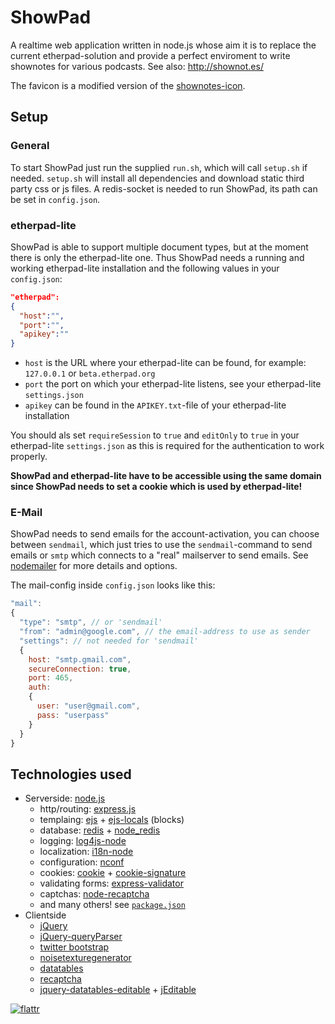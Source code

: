 ShowPad
=======

A realtime web application written in node.js whose aim it is to replace
the current etherpad-solution and provide a perfect enviroment to write
shownotes for various podcasts. See also: http://shownot.es/

The favicon is a modified version of the [shownotes-icon](https://github.com/shownotes/shownot.es/blob/master/favicon.ico).


Setup
-----

### General
To start ShowPad just run the supplied `run.sh`, which will call `setup.sh` if needed.
`setup.sh` will install all dependencies and download static third party css or js files.
A redis-socket is needed to run ShowPad, its path can be set in `config.json`.

### etherpad-lite
ShowPad is able to support multiple document types, but at the moment there is only the etherpad-lite one.
Thus ShowPad needs a running and working etherpad-lite installation and the following values in your `config.json`:
```JSON
"etherpad":
{
  "host":"",
  "port":"",
  "apikey":""
}
```
* `host` is the URL where your etherpad-lite can be found, for example: `127.0.0.1` or `beta.etherpad.org`
* `port` the port on which your etherpad-lite listens, see your etherpad-lite `settings.json`
* `apikey` can be found in the `APIKEY.txt`-file of your etherpad-lite installation

You should als set `requireSession` to `true` and `editOnly` to `true` in your etherpad-lite `settings.json` as
this is required for the authentication to work properly.

**ShowPad and etherpad-lite have to be accessible using the same domain since ShowPad needs to set a cookie which is used by etherpad-lite!**

### E-Mail
ShowPad needs to send emails for the account-activation, you can choose between `sendmail`, which just tries to use
the `sendmail`-command to send emails or `smtp` which connects to a "real" mailserver to send emails.
See [nodemailer](http://www.nodemailer.com/) for more details and options.

The mail-config inside `config.json` looks like this:
```javascript
"mail":
{
  "type": "smtp", // or 'sendmail'
  "from": "admin@google.com", // the email-address to use as sender
  "settings": // not needed for 'sendmail'
  {
    host: "smtp.gmail.com",
    secureConnection: true,
    port: 465,
    auth:
    {
      user: "user@gmail.com",
      pass: "userpass"
    }
  }
}
```

Technologies used
-----------------

* Serverside: [node.js](http://nodejs.org/)
  * http/routing: [express.js](http://expressjs.com/)
  * templaing: [ejs](http://embeddedjs.com/) + [ejs-locals](https://github.com/RandomEtc/ejs-locals) (blocks)
  * database: [redis](http://redis.io/) + [node_redis](https://github.com/mranney/node_redis)
  * logging: [log4js-node](https://github.com/nomiddlename/log4js-node)
  * localization: [i18n-node](https://github.com/mashpie/i18n-node)
  * configuration: [nconf](https://github.com/flatiron/nconf)
  * cookies: [cookie](https://github.com/shtylman/node-cookie) + [cookie-signature](https://github.com/visionmedia/node-cookie-signature)
  * validating forms: [express-validator](https://github.com/ctavan/express-validator)
  * captchas: [node-recaptcha](https://github.com/mirhampt/node-recaptcha)
  * and many others! see [`package.json`](https://github.com/shownotes/show-pad/blob/master/package.json)
* Clientside
  * [jQuery](http://jquery.com/)
  * [jQuery-queryParser](https://github.com/mattsnider/jquery-plugin-query-parser)
  * [twitter bootstrap](http://twitter.github.com/bootstrap/)
  * [noisetexturegenerator](http://noisetexturegenerator.com/)
  * [datatables](http://datatables.net/)
  * [recaptcha](http://www.google.com/recaptcha)
  * [jquery-datatables-editable](https://code.google.com/p/jquery-datatables-editable/) + [jEditable](http://www.appelsiini.net/projects/jeditable)

[![flattr](http://api.flattr.com/button/flattr-badge-large.png)](http://flattr.com/thing/1160045/)
